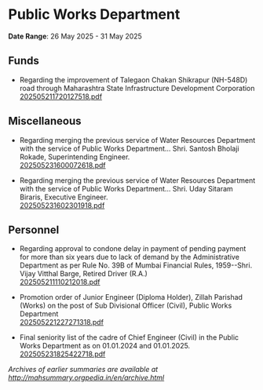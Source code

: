 # Public Works Department

**Date Range**: 26 May 2025 - 31 May 2025


## Funds
- Regarding the improvement of Talegaon Chakan Shikrapur (NH-548D) road through Maharashtra State Infrastructure Development Corporation\
  [202505211720127518.pdf](https://gr.maharashtra.gov.in/Site/Upload/Government%20Resolutions/English/202505211720127518.pdf)

## Miscellaneous
- Regarding merging the previous service of Water Resources Department with the service of Public Works Department... Shri. Santosh Bholaji Rokade, Superintending Engineer.\
  [202505231600072618.pdf](https://gr.maharashtra.gov.in/Site/Upload/Government%20Resolutions/English/202505231600072618.pdf)

- Regarding merging the previous service of Water Resources Department with the service of Public Works Department... Shri. Uday Sitaram Biraris, Executive Engineer.\
  [202505231602301918.pdf](https://gr.maharashtra.gov.in/Site/Upload/Government%20Resolutions/English/202505231602301918.pdf)

## Personnel
- Regarding approval to condone delay in payment of pending payment for more than six years due to lack of demand by the Administrative Department as per Rule No. 39B of Mumbai Financial Rules, 1959--Shri. Vijay Vitthal Barge, Retired Driver (R.A.)\
  [202505211110212018.pdf](https://gr.maharashtra.gov.in/Site/Upload/Government%20Resolutions/English/202505211110212018.pdf)

- Promotion order of Junior Engineer (Diploma Holder), Zillah Parishad (Works) on the post of Sub Divisional Officer (Civil), Public Works Department\
  [202505221227271318.pdf](https://gr.maharashtra.gov.in/Site/Upload/Government%20Resolutions/English/202505221227271318.pdf)

- Final seniority list of the cadre of Chief Engineer (Civil) in the Public Works Department as on 01.01.2024 and 01.01.2025.\
  [202505231825422718.pdf](https://gr.maharashtra.gov.in/Site/Upload/Government%20Resolutions/English/202505231825422718.pdf)


*Archives of earlier summaries are available at http://mahsummary.orgpedia.in/en/archive.html*